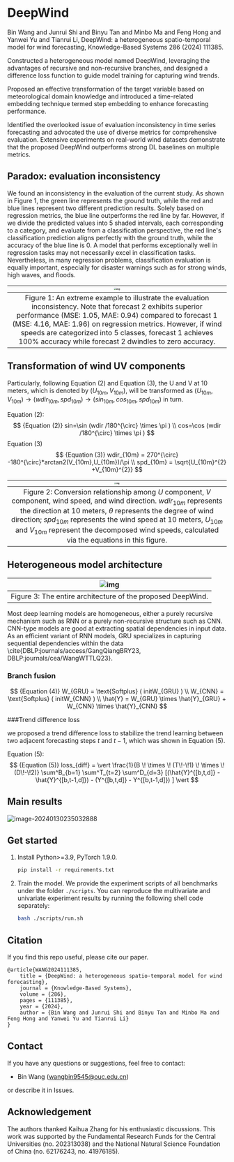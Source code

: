 
# DeepWind

Bin Wang and Junrui Shi and Binyu Tan and Minbo Ma and Feng Hong and Yanwei Yu and Tianrui Li, DeepWind: a heterogeneous spatio-temporal model for wind forecasting, Knowledge-Based Systems 286 (2024) 111385.



Constructed a heterogeneous model named DeepWind, leveraging the advantages of recursive and non-recursive branches, and designed a difference loss function to guide model training for capturing wind trends.

Proposed an effective transformation of the target variable based on meteorological domain knowledge and introduced a time-related embedding technique termed step embedding to enhance forecasting performance.

Identified the overlooked issue of evaluation inconsistency in time series forecasting and advocated the use of diverse metrics for comprehensive evaluation. Extensive experiments on real-world wind datasets demonstrate that the proposed DeepWind outperforms strong DL baselines on multiple metrics.

## Paradox: evaluation inconsistency

We found an inconsistency in the evaluation of the current study. As shown in Figure 1, the green line represents the ground truth, while the red and blue lines represent two different prediction results. Solely based on regression metrics, the blue line outperforms the red line by far. However, if we divide the predicted values into 5 shaded intervals, each corresponding to a category, and evaluate from a classification perspective, the red line's classification prediction aligns perfectly with the ground truth, while the accuracy of the blue line is 0. A model that performs exceptionally well in regression tasks may not necessarily excel in classification tasks. Nevertheless, in many regression problems, classification evaluation is equally important, especially for disaster warnings such as for strong winds, high waves, and floods.

|                                                                                                                                      <img src="../DeepWind/file/reg_class_compare_00.png" alt="img" style="zoom: 30%;" />                                                                                                                                      |
|:--------------------------------------------------------------------------------------------------------------------------------------------------------------------------------------------------------------------------------------------------------------------------------------------------------------------------------------------------------------:|
| Figure 1: An extreme example to illustrate the evaluation inconsistency. Note that forecast 2 exhibits superior performance (MSE: 1.05, MAE: 0.94) compared to forecast 1 (MSE: 4.16, MAE: 1.96) on regression metrics. However, if wind speeds are categorized into 5 classes, forecast 1 achieves 100\% accuracy while forecast 2 dwindles to zero accuracy. |


## Transformation of wind UV components

Particularly, following Equation (2) and Equation (3), the U and V at 10 meters, which is denoted by $(U_{10m}, V_{10m})$,  will be transformed as $(U_{10m}, V_{10m}) \rightarrow (wdir_{10m},spd_{10m}) \rightarrow (sin_{10m}, cos_{10m},spd_{10m})$ in turn.

Equation (2):
$$ {Equation (2)}
sin=\sin (wdir  /180^{\circ} \times \pi ) 
\\
cos=\cos (wdir  /180^{\circ} \times \pi )
$$
Equation (3)
$$ {Equation (3)}
wdir_{10m} = 270^{\circ}  -180^{\circ}*arctan2(V_{10m},U_{10m})/\pi
\\
spd_{10m} = \sqrt{U_{10m}^{2}   +V_{10m}^{2}}
$$

|                                                                                                                                                          <img src="../DeepWind/file/wdir_00.png" alt="img" style="zoom: 25%;" />                                                                                                                                                           |
|:------------------------------------------------------------------------------------------------------------------------------------------------------------------------------------------------------------------------------------------------------------------------------------------------------------------------------------------------------------------------------------------:|
|         Figure 2: Conversion relationship among $U$ component, $V$ component, wind speed, and wind direction. $wdir_{10m}$ represents the direction at 10 meters, $\theta$ represents the degree of wind direction; $spd_{10m}$ represents the wind speed at 10 meters, $U_{10m}$ and $V_{10m}$ represent the decomposed wind speeds, calculated via the equations in this figure.         |

## Heterogeneous model architecture

|    ![img](../DeepWind/file/DeepWind_00.png)    |
| :---------------------------------------------------------: |
| Figure 3: The entire architecture of the proposed DeepWind. |

Most deep learning models are homogeneous, either a purely recursive mechanism such as RNN or a purely non-recursive structure such as CNN. CNN-type models are good at extracting spatial dependencies in input data. As an efficient variant of RNN models, GRU specializes in capturing sequential dependencies within the data \cite{DBLP:journals/access/GangQiangBRY23, DBLP:journals/cea/WangWTTLQ23}. 

### Branch fusion

$$ {Equation (4)}
W_{GRU} = \text{Softplus} ( initW_{GRU} ) 
\\
W_{CNN} = \text{Softplus} ( initW_{CNN} ) 
\\
\hat{Y} = W_{GRU} \times \hat{Y}_{GRU} + W_{CNN} \times \hat{Y}_{CNN}
$$



###Trend difference loss

we proposed a trend difference loss to stabilize the trend learning between two adjacent forecasting steps $t$ and $t-1$, which was shown in Equation (5).

Equation (5): 
$$ {Equation (5)}
loss_{diff} = \vert \frac{1}{B \! \times \! (T\!-\!1) \! \times \! (D\!-\!2)} \sum^B_{b=1} \sum^T_{t=2} \sum^D_{d=3} [(\hat{Y}^{[b,t,d]} - \hat{Y}^{[b,t-1,d]}) - (Y^{[b,t,d]} - Y^{[b,t-1,d]}) ] \vert
$$


## Main results

![image-20240130235032888](../DeepWind/file/main_results.png)



## Get started

1. Install Python>=3.9, PyTorch 1.9.0.

   ```bash
   pip install -r requirements.txt
   ```

2. Train the model. We provide the experiment scripts of all benchmarks under the folder `./scripts`. You can reproduce the multivariate and univariate experiment results by running the following shell code separately:

   ```bash
   bash ./scripts/run.sh
   ```

## Citation

If you find this repo useful, please cite our paper.

```
@article{WANG2024111385,
    title = {DeepWind: a heterogeneous spatio-temporal model for wind forecasting},
    journal = {Knowledge-Based Systems},
    volume = {286},
    pages = {111385},
    year = {2024},
    author = {Bin Wang and Junrui Shi and Binyu Tan and Minbo Ma and Feng Hong and Yanwei Yu and Tianrui Li}
}
```

## Contact

If you have any questions or suggestions, feel free to contact:

- Bin Wang (wangbin9545@ouc.edu.cn)

or describe it in Issues.

## Acknowledgement

The authors thanked Kaihua Zhang for his enthusiastic discussions. This work was supported by the Fundamental Research Funds for the Central Universities (no. 202313038) and the National Natural Science Foundation of China (no. 62176243, no. 41976185).